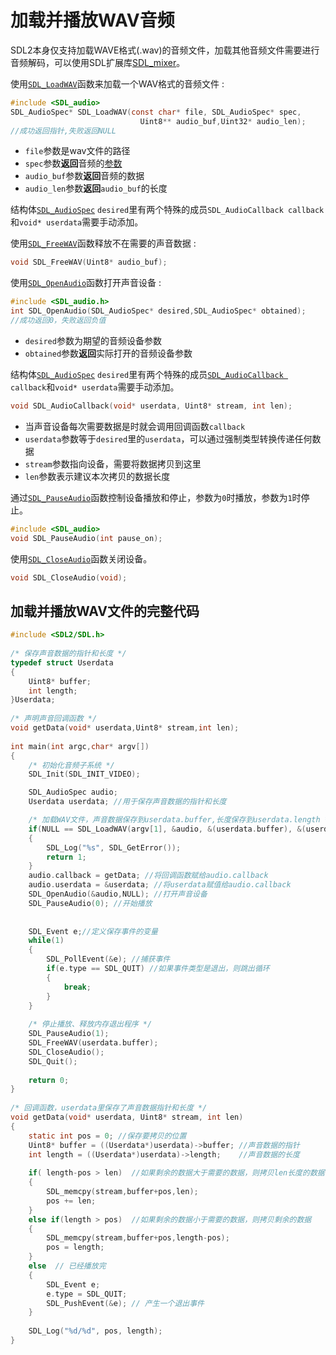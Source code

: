 # 加载并播放WAV音频  
SDL2本身仅支持加载WAVE格式(.wav)的音频文件，加载其他音频文件需要进行音频解码，可以使用SDL扩展库[SDL_mixer](https://www.libsdl.org/projects/SDL_mixer/)。  

使用[`SDL_LoadWAV`](http://wiki.libsdl.org/SDL_LoadWAV)函数来加载一个WAV格式的音频文件 :  
```C
#include <SDL_audio>
SDL_AudioSpec* SDL_LoadWAV(const char* file, SDL_AudioSpec* spec,
                             Uint8** audio_buf,Uint32* audio_len);
//成功返回指针,失败返回NULL
```
* `file`参数是wav文件的路径
* `spec`参数**返回**音频的[参数](http://wiki.libsdl.org/SDL_AudioSpec)
* `audio_buf`参数**返回**音频的数据
* `audio_len`参数**返回**`audio_buf`的长度

结构体[`SDL_AudioSpec`](http://wiki.libsdl.org/SDL_AudioSpec) `desired`里有两个特殊的成员`SDL_AudioCallback callback`和`void* userdata`需要手动添加。

使用[`SDL_FreeWAV`](http://wiki.libsdl.org/SDL_FreeWAV)函数释放不在需要的声音数据 :  
```C
void SDL_FreeWAV(Uint8* audio_buf);
```

使用[`SDL_OpenAudio`](http://wiki.libsdl.org/SDL_OpenAudio)函数打开声音设备 :  
```C
#include <SDL_audio.h>
int SDL_OpenAudio(SDL_AudioSpec* desired,SDL_AudioSpec* obtained);
//成功返回0，失败返回负值
```
* `desired`参数为期望的音频设备参数
* `obtained`参数**返回**实际打开的音频设备参数

结构体[`SDL_AudioSpec`](http://wiki.libsdl.org/SDL_AudioSpec) `desired`里有两个特殊的成员[`SDL_AudioCallback `](http://wiki.libsdl.org/SDL_AudioSpec#callback) `callback`和`void* userdata`需要手动添加。  
```C
void SDL_AudioCallback(void* userdata, Uint8* stream, int len);
```
* 当声音设备每次需要数据是时就会调用回调函数`callback`  
* `userdata`参数等于`desired`里的`userdata`，可以通过强制类型转换传递任何数据  
* `stream`参数指向设备，需要将数据拷贝到这里  
* `len`参数表示建议本次拷贝的数据长度  

通过[`SDL_PauseAudio`](http://wiki.libsdl.org/SDL_PauseAudio)函数控制设备播放和停止，参数为`0`时播放，参数为`1`时停止。  
```C
#include <SDL_audio>
void SDL_PauseAudio(int pause_on);
```

使用[`SDL_CloseAudio`](http://wiki.libsdl.org/SDL_CloseAudio)函数关闭设备。
```C
void SDL_CloseAudio(void);
```

## 加载并播放WAV文件的完整代码
```C
#include <SDL2/SDL.h>
 
/* 保存声音数据的指针和长度 */
typedef struct Userdata
{
    Uint8* buffer;
    int length;
}Userdata;
 
/* 声明声音回调函数 */
void getData(void* userdata,Uint8* stream,int len);
 
int main(int argc,char* argv[])
{
    /* 初始化音频子系统 */
    SDL_Init(SDL_INIT_VIDEO);

    SDL_AudioSpec audio;
    Userdata userdata; //用于保存声音数据的指针和长度

    /* 加载WAV文件，声音数据保存到userdata.buffer,长度保存到userdata.length */
    if(NULL == SDL_LoadWAV(argv[1], &audio, &(userdata.buffer), &(userdata.length)))
    {
        SDL_Log("%s", SDL_GetError());
        return 1;
    }
    audio.callback = getData; //将回调函数赋给audio.callback
    audio.userdata = &userdata; //将userdata赋值给audio.callback
    SDL_OpenAudio(&audio,NULL); //打开声音设备
    SDL_PauseAudio(0); //开始播放
 
 
    SDL_Event e;//定义保存事件的变量
    while(1)
    {
        SDL_PollEvent(&e); //捕获事件
        if(e.type == SDL_QUIT) //如果事件类型是退出，则跳出循环
        {
            break;
        }
    }
     
    /* 停止播放、释放内存退出程序 */
    SDL_PauseAudio(1);
    SDL_FreeWAV(userdata.buffer);
    SDL_CloseAudio();
    SDL_Quit();
     
    return 0;
}
 
/* 回调函数，userdata里保存了声音数据指针和长度 */
void getData(void* userdata, Uint8* stream, int len)
{
    static int pos = 0; //保存要拷贝的位置
    Uint8* buffer = ((Userdata*)userdata)->buffer; //声音数据的指针
    int length = ((Userdata*)userdata)->length;    //声音数据的长度
 
    if( length-pos > len)  //如果剩余的数据大于需要的数据，则拷贝len长度的数据
    {
        SDL_memcpy(stream,buffer+pos,len);
        pos += len;
    }
    else if(length > pos)  //如果剩余的数据小于需要的数据，则拷贝剩余的数据
    {
        SDL_memcpy(stream,buffer+pos,length-pos);
        pos = length;
    }
    else  // 已经播放完
    {
        SDL_Event e;
        e.type = SDL_QUIT;
        SDL_PushEvent(&e); // 产生一个退出事件
    }
    
    SDL_Log("%d/%d", pos, length);
}
```